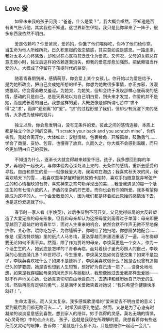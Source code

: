 ## Love 爱

&nbsp;&nbsp;&nbsp;&nbsp;&nbsp;&nbsp;&nbsp;&nbsp;如果未来我的孩子问我：“爸爸，什么是爱？”，我大概会哑然，不知道是否有勇气告诉他，其实我也不知道。这世界新生伊始，我只是比你早来了一阵子，很多东西我依然不明白。

&nbsp;&nbsp;&nbsp;&nbsp;&nbsp;&nbsp;&nbsp;&nbsp;爱是依赖吗？你爱爸爸，爱妈妈，你饿了他们喂你吃，你冷了他们给你穿。当生命为他人所维所托，日久积累起的依恋情感，其实莫如说是感恩。一路走来，我对太多人心怀感激，却难以在心底将其泛泛化为爱意。又何况，父母的关照总在意志弱小时，独立后这样的依赖逐渐消失，但我的爱意却愈加强烈。把依赖错当作爱的人，大概成了停留在了孩提时代的巨婴。

&nbsp;&nbsp;&nbsp;&nbsp;&nbsp;&nbsp;&nbsp;&nbsp;随着青春期到来，感情萌芽，你会爱上某个女孩儿。你开始以为爱是给予，是为她所改变，把自己变成她所想的样子。你想为她做很多事情，亦正亦邪，浪漫或猥琐，你变得勇敢又羞涩。为她哭，为她笑，但却会终于发现那样心底萌发的感情，感动的只是自己。总是天真地以为自己明白爱，到头来才发觉，你爱的并不是她，而是成长着的自己。我想这样的爱，大概更像是佛所谓七苦中“求不得”之“求”，而非“爱别离”的“爱”。“求”的过程形塑了我们，但却少有沉淀下来的感情，大多成为破碎的残片。

&nbsp;&nbsp;&nbsp;&nbsp;&nbsp;&nbsp;&nbsp;&nbsp;独立以后，你会愈发明白，没有无条件的爱。彼此之间的感情连接，本质上都是独立个体之间的交换。“I scratch your back and you scratch mine”，你伤害我，我就会离开你，大体如此：安慰情绪，包裹棱角，开解孤单，鼓励勇气……学会了商量、妥协、包容，也懂得了放弃。久而久之，你大概不会感到温暖，而只会更加明白自己的孤独。

&nbsp;&nbsp;&nbsp;&nbsp;&nbsp;&nbsp;&nbsp;&nbsp;不知道为什么，逐渐长大就变得越来越爱怀旧。孩子，我多想回到你的年岁，再陪你一起长大，与你体验内心深处涌上来的、无条件的感情，重新去感受和寻找，自由和原生的爱——就像我爱大海，我喜欢在海边；我喜欢秋天吹的风，我喜欢晴天下的雪……我喜欢童年梦醒时爸妈放的卡朋特，喜欢手指随意拨弄琴弦产生的和心情相映的音符，喜欢神来之笔勾勒浮现出的美……我爱我遇见的每一个活生生的有七情六欲的人，矛盾的复杂的拧巴着。而你也会有你的所爱。我多希望你能成为这样的人，一个会爱敢爱的人，因为我们都是怀着如此原始的感情活下去，也是这份爱造就了你。

&nbsp;&nbsp;&nbsp;&nbsp;&nbsp;&nbsp;&nbsp;&nbsp;春节时一家人看《李焕英》，过后争辩到不可开交。父兄觉得结局的大反转塑造了大爱无痕的母亲形象，但我和母亲却认为这把母爱刻画得过于单薄：母亲即便穿越回了最灿烂的青春年华，面对人生重来的机会，依然会默不作声无微不至地保护你，关心你，喂你吃包子，为你缝裤子，你喝吐了她扫地，你想圆梦她配合……像是《夏洛特烦恼》里的纸片人马冬梅，夏洛穿越而来潇洒重活了一遍，马冬梅却要无论如何不离不弃。然而，除了作为贾玲的母亲，李焕英更是一个女人，作为一个活生生的人，她到底是怎样的？青春再临，面对着镜子里光彩照人的自己，李焕英的心里涟漪几多？昨世将尽，今生重来，李焕英又是如何百感交集？如果不是包子，李焕英喜欢吃什么？如果不是缝裤子，李焕英喜欢做什么？她是否也曾有追悔已久的梦要圆，她是否也想到人生短暂，想好好为自己活一把？……设身处地地想，如果是我穿越回母亲的风光岁月与她相认，我想像她过去爱我那样去爱她——默不作声地关心她，让她真真切切自由地做自己，去选择和经历她自己所爱的生活。然后再能有足够的勇气，总是满怀关爱微笑着对她说：“我只希望你健康快乐就好！”。

&nbsp;&nbsp;&nbsp;&nbsp;&nbsp;&nbsp;&nbsp;&nbsp;生命太漫长，而人又太复杂。我多感慨歌里唱的“爱来爱去不明白爱的意义；爱到最后我们都无路可去……”，时常因此感到绝望。然而，又总是为了心底有时凝聚的淡淡爱意感到喜悦，想到家人的陪伴，妙手偶得的灵感，莫名无端的情愫，《心灵奇旅》中的点点火花。
孩子，这就是我现在所理解的爱。我想看着你有些迷茫而又灵动的眼神，告诉你：“爱就是什么都不为，只是想陪你一起活一会儿”。